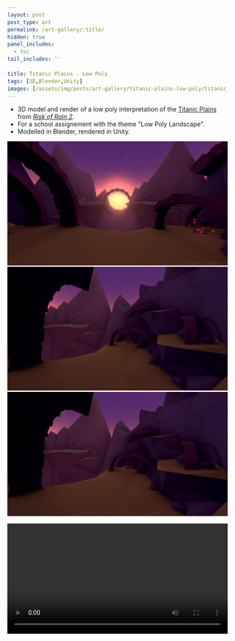 ```yaml
---
layout: post
post_type: art
permalink: /art-gallery/:title/
hidden: true
panel_includes:
  - toc
tail_includes: ''

title: Titanic Plains - Low Poly
tags: [3D,Blender,Unity]
images: [/assets/img/posts/art-gallery/titanic-plains-low-poly/titanic_plains_low_poly_1.png]
---
```


* 3D model and render of a low poly interpretation of the [Titanic Plains](https://riskofrain2.fandom.com/wiki/Titanic_Plains) from [*Risk of Rain 2*](https://www.riskofrain.com/). <br>
* For a school assignement with the theme "Low Poly Landscape". <br>
* Modelled in Blender, rendered in Unity.

![](/assets/img/posts/art-gallery/titanic-plains-low-poly/titanic_plains_low_poly_1.png)
![](/assets/img/posts/art-gallery/titanic-plains-low-poly/titanic_plains_low_poly_2.png)
![](/assets/img/posts/art-gallery/titanic-plains-low-poly/titanic_plains_low_poly_2.png)

<video width="100%" controls="controls">
  <source src="/assets/img/posts/art-gallery/titanic-plains-low-poly/titanic_plains_low_poly_video.mp4" type="video/mp4">
</video>